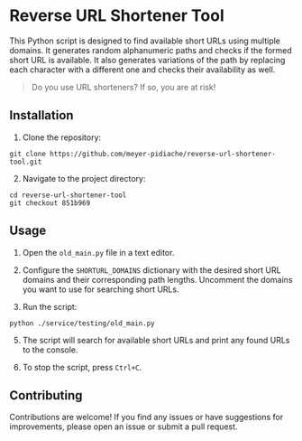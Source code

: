 # Reverse URL Shortener Tool

This Python script is designed to find available short URLs using multiple domains. It generates random alphanumeric paths and checks if the formed short URL is available. It also generates variations of the path by replacing each character with a different one and checks their availability as well.

> Do you use URL shorteners? If so, you are at risk!

## Installation

1. Clone the repository:
```shell
git clone https://github.com/meyer-pidiache/reverse-url-shortener-tool.git
```
2. Navigate to the project directory:
```shell
cd reverse-url-shortener-tool
git checkout 851b969
```

## Usage

1. Open the `old_main.py` file in a text editor.

2. Configure the `SHORTURL_DOMAINS` dictionary with the desired short URL domains and their corresponding path lengths. Uncomment the domains you want to use for searching short URLs.

4. Run the script:
```shell
python ./service/testing/old_main.py
```

5. The script will search for available short URLs and print any found URLs to the console.

6. To stop the script, press `Ctrl+C`.

## Contributing

Contributions are welcome! If you find any issues or have suggestions for improvements, please open an issue or submit a pull request.